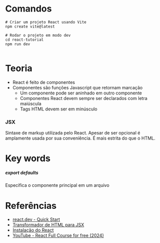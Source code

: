 # Comandos

```
# Criar um projeto React usando Vite
npm create vite@latest

# Rodar o projeto em modo dev
cd react-tutorial
npm run dev


```

# Teoria

* React é feito de componentes
* Componentes são funções Javascript que retornam marcação
  - Um componente pode ser aninhado em outro componente
  - Componentes React devem sempre ser declarados com letra maiúscula
  - Tags HTML devem ser em minúsculo

### JSX

Sintaxe de markup utilizada pelo React. Apesar de ser opcional é amplamente usada por sua conveniência. É mais estrita do que o HTML.

# Key words

##### export defaults

Especifica o componente principal em um arquivo

# Referências

* [react.dev - Quick Start](https://react.dev/learn)
* [Transformador de HTML para JSX](https://transform.tools/html-to-jsx)
* [Instalação do React](https://react.dev/learn/installation)
* [YouTube - React Full Course for free (2024)](https://www.youtube.com/watch?v=CgkZ7MvWUAA)